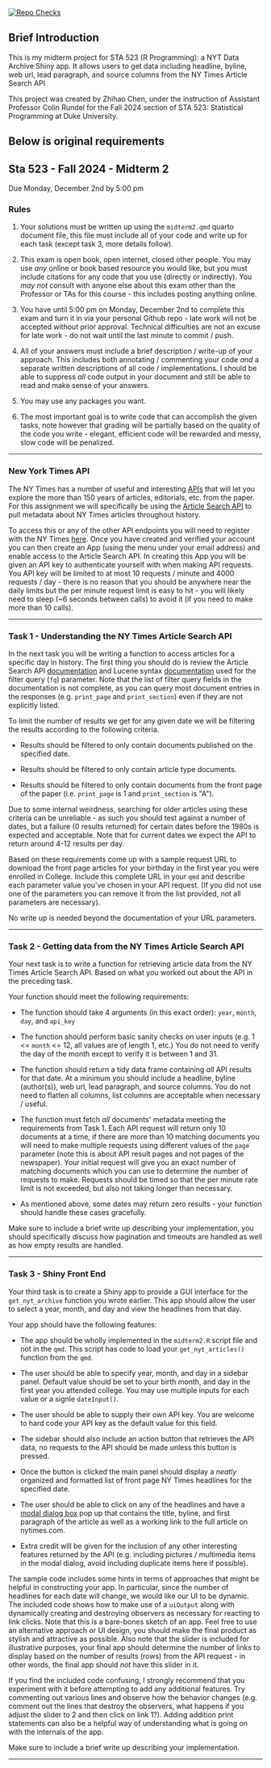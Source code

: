 [![Repo Checks](https://github.com/sta523-fa24/midterm2_zcduke/workflows/Repo%20Checks/badge.svg)](https://github.com/sta523-fa24/midterm2_zcduke/actions?query=workflow:%22Repo%20Checks%22)

## Brief Introduction
This is my midterm project for STA 523 (R Programming): a NYT Data Archive Shiny app. It allows users to get data including headline, byline, web url, lead paragraph, and source columns from the NY Times Article Search API

This project was created by Zhihao Chen, under the instruction of Assistant Professor Colin Rundel for the Fall 2024 section of STA 523: Statistical Programming at Duke University.

## Below is original requirements


Sta 523 - Fall 2024 - Midterm 2
-----------

Due Monday, December 2nd by 5:00 pm

### Rules

1. Your solutions must be written up using the `midterm2.qmd` quarto document file, this file must include all of your code and write up for each task (except task 3, more details follow).

2. This exam is open book, open internet, closed other people. You may use *any* online or book based resource you would like, but you must include citations for any code that you use (directly or indirectly). You *may not* consult with anyone else about this exam other than the Professor or TAs for this course - this includes posting anything online.

3. You have until 5:00 pm on Monday, December 2nd to complete this exam and turn it in via your personal Github repo - late work will not be accepted without prior approval. Technical difficulties are not an excuse for late work - do not wait until the last minute to commit / push.

4. All of your answers must include a brief description / write-up of your approach. This includes both annotating / commenting your code *and* a separate written descriptions of all code / implementations. I should be able to suppress *all* code output in your document and still be able to read and make sense of your answers.

5. You may use any packages you want.

6. The most important goal is to write code that can accomplish the given tasks, note however that grading will be partially based on the quality of the code you write - elegant, efficient code will be rewarded and messy, slow code will be penalized.

---

### New York Times API

The NY Times has a number of useful and interesting [APIs](http://developer.nytimes.com/) that will let you explore the more than 150 years of articles, editorials, etc. from the paper. For this assignment we will specifically be using the [Article Search API](https://developer.nytimes.com/docs/articlesearch-product/1/overview) to pull metadata about NY Times articles throughout history.

To access this or any of the other API endpoints you will need to register with the NY Times [here](https://developer.nytimes.com/accounts/create). Once you have created and verified your account you can then create an App (using the menu under your email address) and enable access to the Article Search API. In creating this App you will be given an API key to authenticate yourself with when making API requests. You API key will be limited to at most 10 requests / minute and 4000 requests / day -  there is no reason that you should be anywhere near the daily limits but the per minute request limit is easy to hit - you will likely need to sleep (~6 seconds between calls) to avoid it (if you need to make more than 10 calls).

---

### Task 1 - Understanding the NY Times Article Search API

In the next task you will be writing a function to access articles for a specific day in history. The first thing you should do is review the Article Search API [documentation](https://developer.nytimes.com/docs/articlesearch-product/1/overview) and Lucene syntax [documentation](http://www.lucenetutorial.com/lucene-query-syntax.html) used for the filter query (`fq`) parameter. Note that the list of filter query fields in the documentation is not complete, as you can query most document entries in the responses (e.g. `print_page` and `print_section`) even if they are not explicitly listed.

To limit the number of results we get for any given date we will be filtering the results according to the following criteria.

* Results should be filtered to only contain documents published on the specified date.

* Results should be filtered to only contain article type documents.

* Results should be filtered to only contain documents from the front page of the paper (i.e. `print_page` is 1 and `print_section` is "A").

Due to some internal weirdness, searching for older articles using these criteria can be unreliable - as such you should test against a number of dates, but a failure (0 results returned) for certain dates before the 1980s is expected and acceptable. Note that for current dates we expect the API to return around 4-12 results per day.

Based on these requirements come up with a sample request URL to download the front page articles for your birthday in the first year you were enrolled in College. Include this complete URL in your `qmd` and describe each parameter value you've chosen in your API request. (If you did not use one of the parameters you can remove it from the list provided, not all parameters are necessary).

No write up is needed beyond the documentation of your URL parameters.

---

### Task 2 - Getting data from the NY Times Article Search API

Your next task is to write a function for retrieving article data from the NY Times Article Search API. Based on what you worked out about the API in the preceding task.

Your function should meet the following requirements:

* The function should take 4 arguments (in this exact order): `year`, `month`, `day`, and `api_key`

* The function should perform basic sanity checks on user inputs (e.g. 1 <= `month` <= 12, all values are of length 1, etc.) You do not need to verify the day of the month except to verify it is between 1 and 31.

* The function should return a tidy data frame containing *all* API results for that date. At a minimum you should include a headline, byline (author(s)), web url, lead paragraph, and source columns. You do not need to flatten all columns, list columns are acceptable when necessary / useful.

* The function must fetch *all* documents' metadata meeting the requirements from Task 1. Each API request will return only 10 documents at a time, if there are more than 10 matching documents you will need to make multiple requests using different values of the `page` parameter (note this is about API result pages and not pages of the newspaper). Your initial request will give you an exact number of matching documents which you can use to determine the number of requests to make. Requests should be timed so that the per minute rate limit is not exceeded, but also not taking longer than necessary.

* As mentioned above, some dates may return zero results - your function should handle these cases gracefully.

Make sure to include a brief write up describing your implementation, you should specifically discuss how pagination and timeouts are handled as well as how empty results are handled.

---

### Task 3 - Shiny Front End

Your third task is to create a Shiny app to provide a GUI interface for the `get_nyt_archive` function you wrote earlier. This app should allow the user to select a year, month, and day and view the headlines from that day.

Your app should have the following features:

* The app should be wholly implemented in the `midterm2.R` script file and not in the `qmd`. This script has code to load your `get_nyt_articles()` function from the `qmd`.

* The user should be able to specify year, month, and day in a sidebar panel. Default value should be set to your birth month, and day in the first year you attended college. You may use multiple inputs for each value or a signle `dateInput()`.

* The user should be able to supply their own API key. You are welcome to hard code your API key as the default value for this field.

* The sidebar should also include an action button that retrieves the API data, no requests to the API should be made unless this button is pressed.

* Once the button is clicked the main panel should display a *neatly* organized and formatted list of front page NY Times headlines for the specified date.
    
* The user should be able to click on any of the headlines and have a [modal dialog box](https://shiny.rstudio.com/reference/shiny/latest/modalDialog.html) pop up that contains the title, byline, and first paragraph of the article as well as a working link to the full article on nytimes.com.
    
* Extra credit will be given for the inclusion of any other interesting features returned by the API (e.g. including pictures / multimedia items in the modal dialog, avoid including duplicate items here if possible). 

The sample code includes some hints in terms of approaches that might be helpful in constructing your app. In particular, since the number of headlines for each date will change, we would like our UI to be dynamic. The included code shows how to make use of a `uiOutput` along with dynamically creating and destroying observers as necessary for reacting to link clicks. Note that this is a bare-bones sketch of an app. Feel free to use an alternative approach or UI design, you should make the final product as stylish and attractive as possible. Also note that the slider is included for illustrative purposes, your final app should determine the number of links to display based on the number of results (rows) from the API request - in other words, the final app should *not* have this slider in it.

If you find the included code confusing, I strongly recommend that you experiment with it before attempting to add any additional features. Try commenting out various lines and observe how the behavior changes (e.g. comment out the lines that destroy the observers, what happens if you adjust the slider to 2 and then click on link 1?). Adding addition print statements can also be a helpful way of understanding what is going on with the internals of the app.

Make sure to include a brief write up describing your implementation.

---
